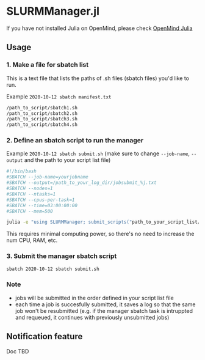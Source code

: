 # SLURMManager.jl
If you have not installed Julia on OpenMind, please check [OpenMind Julia](https://github.com/flavell-lab/FlavellLabWiki/wiki/OpenMind-Julia#installing-julia-on-openmind)

## Usage
### 1. Make a file for sbatch list  
This is a text file that lists the paths of .sh files (sbatch files) you'd like to run.

Example `2020-10-12 sbatch manifest.txt`
```bash
/path_to_script/sbatch1.sh
/path_to_script/sbatch2.sh
/path_to_script/sbatch3.sh
/path_to_script/sbatch4.sh
```
### 2. Define an sbatch script to run the manager
Example `2020-10-12 sbatch submit.sh` (make sure to change `--job-name`, `--output` and the path to your script list file)  
```bash
#!/bin/bash
#SBATCH --job-name=yourjobname
#SBATCH --output=/path_to_your_log_dir/jobsubmit_%j.txt
#SBATCH --nodes=1
#SBATCH --ntasks=1
#SBATCH --cpus-per-task=1
#SBATCH --time=03:00:00:00
#SBATCH --mem=500

julia -e "using SLURMManager; submit_scripts("path_to_your_script_list/2020-10-12 sbatch manifest.txt")
```
This requires minimal computing power, so there's no need to increase the num CPU, RAM, etc.

### 3. Submit the manager sbatch script
```bash
sbatch 2020-10-12 sbatch submit.sh
```

### Note
- jobs will be submitted in the order defined in your script list file  
- each time a job is succesfully submitted, it saves a log so that the same job won't be resubmitted (e.g. if the manager sbatch task is intruppted and requeued, it continues with previously unsubmitted jobs)

## Notification feature
Doc TBD
